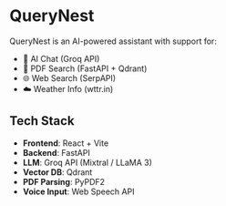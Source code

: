 # QueryNest

QueryNest is an AI-powered assistant with support for:
- 💬 AI Chat (Groq API)
- 📄 PDF Search (FastAPI + Qdrant)
- 🌐 Web Search (SerpAPI)
- ☁️ Weather Info (wttr.in)

## Tech Stack

- **Frontend**: React + Vite
- **Backend**: FastAPI
- **LLM**: Groq API (Mixtral / LLaMA 3)
- **Vector DB**: Qdrant
- **PDF Parsing**: PyPDF2
- **Voice Input**: Web Speech API


